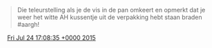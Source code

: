 > Die teleurstelling als je de vis in de pan omkeert en opmerkt dat je weer het witte AH kussentje uit de verpakking hebt staan braden \#aargh\!

<img src="../../media/tweet.ico" width="12" /> [Fri Jul 24 17:08:35 +0000 2015](https://twitter.com/DromerDenker/status/624627245710229504)
